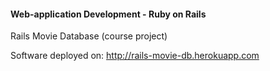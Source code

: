 #### Web-application Development - Ruby on Rails
Rails Movie Database (course project)  

Software deployed on: http://rails-movie-db.herokuapp.com
